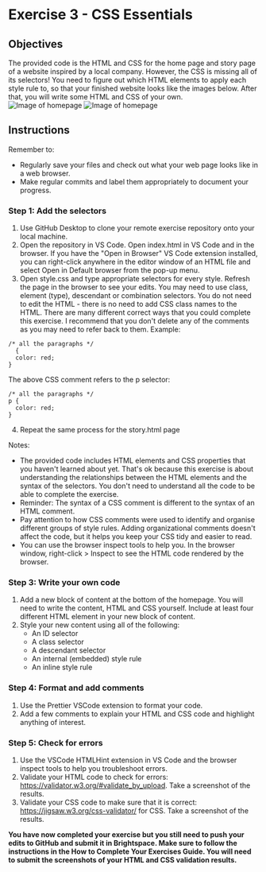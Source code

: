 # Exercise 3 - CSS Essentials

## Objectives
The provided code is the HTML and CSS for the home page and story page of a website inspired by a local company. However, the CSS is missing all of its selectors! You need to figure out which HTML elements to apply each style rule to, so that your finished website looks like the images below. After that, you will write some HTML and CSS of your own.
![Image of homepage](images/finished-homepage.png)
![Image of homepage](images/finished-story.png)

## Instructions
Remember to:
* Regularly save your files and check out what your web page looks like in a web browser.
* Make regular commits and label them appropriately to document your progress.
### Step 1: Add the selectors
1. Use GitHub Desktop to clone your remote exercise repository onto your local machine.
2. Open the repository in VS Code. Open index.html in VS Code and in the browser. If you have the "Open in Browser" VS Code extension installed, you can right-click anywhere in the editor window of an HTML file and select Open in Default browser from the pop-up menu. 
3. Open style.css and type appropriate selectors for every style. Refresh the page in the browser to see your edits. You may need to use class, element (type), descendant or combination selectors. You do not need to edit the HTML - there is no need to add CSS class names to the HTML. There are many different correct ways that you could complete this exercise. I recommend that you don't delete any of the comments as you may need to refer back to them.
Example: 
```
/* all the paragraphs */ 
  {
  color: red;
}
```
The above CSS comment refers to the p selector:
```
/* all the paragraphs */
p {
  color: red;
}
```
4. Repeat the same process for the story.html page<br>

Notes: 
* The provided code includes HTML elements and CSS properties that you haven't learned about yet. That's ok because this exercise is about understanding the relationships between the HTML elements and the syntax of the selectors. You don't need to understand all the code to be able to complete the exercise.
* Reminder: The syntax of a CSS comment is different to the syntax of an HTML comment.<br>
* Pay attention to how CSS comments were used to identify and organise different groups of style rules. Adding organizational comments doesn't affect the code, but it helps you keep your CSS tidy and easier to read. 
* You can use the browser inspect tools to help you. In the browser window, right-click > Inspect to see the HTML code rendered by the browser.

### Step 3: Write your own code
1. Add a new block of content at the bottom of the homepage. You will need to write the content, HTML and CSS yourself. Include at least four different HTML element in your new block of content.
2. Style your new content using all of the following:
    * An ID selector
    * A class selector
    * A descendant selector
    * An internal (embedded) style rule
    * An inline style rule

### Step 4: Format and add comments 
1. Use the Prettier VSCode extension to format your code.
2. Add a few comments to explain your HTML and CSS code and highlight anything of interest.

### Step 5: Check for errors
1. Use the VSCode HTMLHint extension in VS Code and the browser inspect tools to help you troubleshoot errors.
2. Validate your HTML code to check for errors: https://validator.w3.org/#validate_by_upload. Take a screenshot of the results.
3. Validate your CSS code to make sure that it is correct: https://jigsaw.w3.org/css-validator/ for CSS. Take a screenshot of the results.

**You have now completed your exercise but you still need to push your edits to GitHub and submit it in Brightspace. Make sure to follow the instructions in the How to Complete Your Exercises Guide. You will need to submit the screenshots of your HTML and CSS validation results.**
